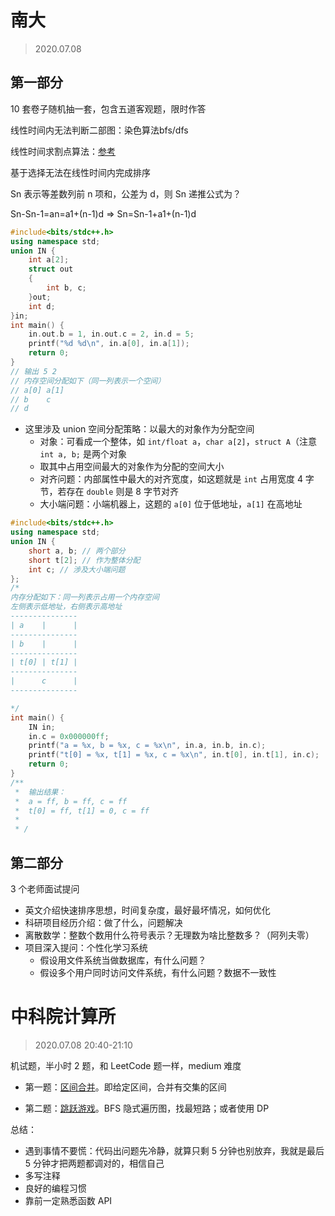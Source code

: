 # 南大

> 2020.07.08

## 第一部分

10 套卷子随机抽一套，包含五道客观题，限时作答

线性时间内无法判断二部图：染色算法bfs/dfs

线性时间求割点算法：[参考](https://www.cnblogs.com/en-heng/p/4002658.html)

基于选择无法在线性时间内完成排序

Sn 表示等差数列前 n 项和，公差为 d，则 Sn 递推公式为？

Sn-Sn-1=an=a1+(n-1)d => Sn=Sn-1+a1+(n-1)d

```cpp
#include<bits/stdc++.h>
using namespace std;
union IN {
    int a[2];
    struct out
    {
        int b, c;
    }out;
    int d;
}in;
int main() {
    in.out.b = 1, in.out.c = 2, in.d = 5;
    printf("%d %d\n", in.a[0], in.a[1]);
    return 0;
}
// 输出 5 2
// 内存空间分配如下（同一列表示一个空间）
// a[0] a[1]
// b 	c
// d
```

+ 这里涉及 union 空间分配策略：以最大的对象作为分配空间
  + 对象：可看成一个整体，如 `int/float a`，`char a[2]`，`struct A`（注意 `int a, b;` 是两个对象
  + 取其中占用空间最大的对象作为分配的空间大小
  + 对齐问题：内部属性中最大的对齐宽度，如这题就是 `int` 占用宽度 4 字节，若存在 `double` 则是 8 字节对齐
  + 大小端问题：小端机器上，这题的 `a[0]` 位于低地址，`a[1]` 在高地址

```CPP
#include<bits/stdc++.h>
using namespace std;
union IN {
    short a, b; // 两个部分
    short t[2]; // 作为整体分配
    int c; // 涉及大小端问题
};
/* 
内存分配如下：同一列表示占用一个内存空间
左侧表示低地址，右侧表示高地址
---------------
| a    |      |
---------------
| b    |      |
---------------
| t[0] | t[1] |
---------------
|      c      |
---------------

*/
int main() {
    IN in;
    in.c = 0x000000ff;
    printf("a = %x, b = %x, c = %x\n", in.a, in.b, in.c);
    printf("t[0] = %x, t[1] = %x, c = %x\n", in.t[0], in.t[1], in.c);
    return 0;
}
/** 
 *  输出结果：
 *  a = ff, b = ff, c = ff
 *  t[0] = ff, t[1] = 0, c = ff
 * 
 * /
```



## 第二部分

3 个老师面试提问

+ 英文介绍快速排序思想，时间复杂度，最好最坏情况，如何优化
+ 科研项目经历介绍：做了什么，问题解决
+ 离散数学：整数个数用什么符号表示？无理数为啥比整数多？（阿列夫零）
+ 项目深入提问：个性化学习系统
  + 假设用文件系统当做数据库，有什么问题？
  + 假设多个用户同时访问文件系统，有什么问题？数据不一致性

# 中科院计算所

> 2020.07.08 20:40-21:10

机试题，半小时 2 题，和 LeetCode 题一样，medium 难度

+ 第一题：[区间合并](https://leetcode-cn.com/problems/merge-intervals/)。即给定区间，合并有交集的区间

+ 第二题：[跳跃游戏](https://leetcode-cn.com/problems/jump-game/)。BFS 隐式遍历图，找最短路；或者使用 DP

总结：

+ 遇到事情不要慌：代码出问题先冷静，就算只剩 5 分钟也别放弃，我就是最后 5 分钟才把两题都调对的，相信自己
+ 多写注释
+ 良好的编程习惯
+ 靠前一定熟悉函数 API